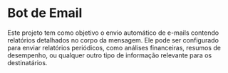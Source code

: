 <h1>Bot de Email</h1>

<p>Este projeto tem como objetivo o envio automático de e-mails contendo relatórios detalhados no corpo da mensagem. Ele pode ser configurado para enviar relatórios periódicos, como análises financeiras, resumos de desempenho, ou qualquer outro tipo de informação relevante para os destinatários.</p>
